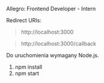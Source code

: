 Allegro: Frontend Developer - Intern

Redirect URIs:
> http://localhost:3000 

> http://localhost:3000/callback

Do uruchomienia wymagany Node.js.
1) npm install
2) npm start 
